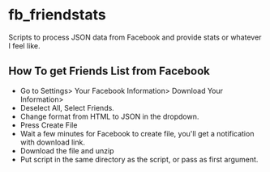# fb_friendstats
Scripts to process JSON data from Facebook and provide stats or whatever I feel like.

## How To get Friends List from Facebook
* Go to Settings> Your Facebook Information> Download Your Information> 
* Deselect All, Select Friends. 
* Change format from HTML to JSON in the dropdown. 
* Press Create File
* Wait a few minutes for Facebook to create file, you'll get a notification with download link. 
* Download the file and unzip
* Put script in the same directory as the script, or pass as first argument. 
